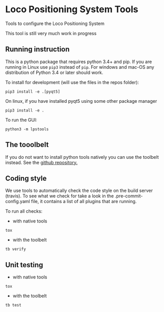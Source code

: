 # Loco Positioning System Tools

Tools to configure the Loco Positioning System

This tool is still very much work in progress

## Running instruction

This is a python package that requires python 3.4+ and pip. If you are running
in Linux use ```pip3``` instead of ```pip```. For windows and mac-OS any
distribution of Python 3.4 or later should work.

To install for development (will use the files in the repos folder):
```
pip3 install -e .[pyqt5]
```

On linux, if you have installed pyqt5 using some other package manager
```
pip3 install -e .
```

To run the GUI:
```
python3 -m lpstools
```

## The tooolbelt

If you do not want to install python tools natively you can use the toolbelt
instead. See the [github repository.](https://github.com/bitcraze/toolbelt)

## Coding style

We use tools to automatically check the code style on the build server 
(travis). To see what we check for take a look in the .pre-commit-config.yaml 
file, it contains a list of all plugins that are running.

To run all checks:

* with native tools 
```
tox
```

* with the toolbelt
```
tb verify
```

## Unit testing

* with native tools 
```
tox
```

* with the toolbelt
```
tb test
```

